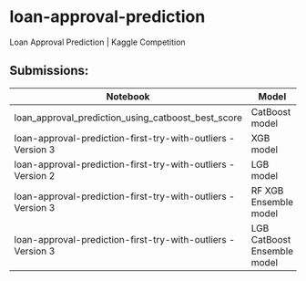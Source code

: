 # loan-approval-prediction
Loan Approval Prediction | Kaggle Competition

## Submissions:
| Notebook | Model | Score |
|----------|-------|-------|
| loan_approval_prediction_using_catboost_best_score | CatBoost model | 0.96544 |
| loan-approval-prediction-first-try-with-outliers - Version 3 | XGB model | 0.95839 |
| loan-approval-prediction-first-try-with-outliers - Version 2 | LGB model | 0.95659 |
| loan-approval-prediction-first-try-with-outliers - Version 3 | RF XGB Ensemble model | 0.95490 |
| loan-approval-prediction-first-try-with-outliers - Version 3 | LGB CatBoost Ensemble model | 0.95372 |
